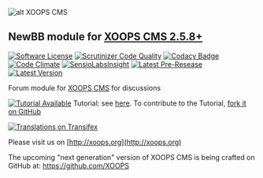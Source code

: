 ![alt XOOPS CMS](http://xoops.org/images/logoXoops4GithubRepository.png)
## NewBB module for [XOOPS CMS 2.5.8+](https://xoops.org)
[![Software License](https://img.shields.io/badge/license-GPL-brightgreen.svg?style=flat)](LICENSE) 
[![Scrutinizer Code Quality](https://img.shields.io/scrutinizer/g/mambax7/newbb.svg?style=flat)](https://scrutinizer-ci.com/g/mambax7/newbb/?branch=master)
[![Codacy Badge](https://api.codacy.com/project/badge/grade/2d27c0023ee54f0b9ba2b5d17a68b2a5)](https://www.codacy.com/app/mambax7/newbb)
[![Code Climate](https://img.shields.io/codeclimate/github/mambax7/newbb.svg?style=flat)](https://codeclimate.com/github/mambax7/newbb)
[![SensioLabsInsight](https://insight.sensiolabs.com/projects/4be750c7-07e0-4317-93ba-9937c607a827/mini.png)](https://insight.sensiolabs.com/projects/4be750c7-07e0-4317-93ba-9937c607a827)
[![Latest Pre-Resease](https://img.shields.io/github/tag/XoopsModules25x/newbb.svg?style=flat)](https://github.com/XoopsModules25x/newbb/tags/)
[![Latest Version](https://img.shields.io/github/release/XoopsModules25x/newbb.svg?style=flat)](https://github.com/XoopsModules25x/newbb/releases/)

Forum module for [XOOPS CMS](http://xoops.org) for discussions

[![Tutorial Available](http://xoops.org/images/tutorial-available-blue.svg)](https://www.gitbook.com/book/xoops/xoops-newbb-module/) Tutorial: see [here](https://www.gitbook.com/book/xoops/xoops-newbb-module-tutorial/). 
To contribute to the Tutorial, [fork it on GitHub](https://github.com/XoopsDocs/newbb-tutorial)

[![Translations on Transifex](http://xoops.org/images/translations-transifex-blue.svg)](https://www.transifex.com/xoops) 

Please visit us on  [http://xoops.org](http://xoops.org)

The upcoming "next generation" version of XOOPS CMS is being crafted on GitHub at: https://github.com/XOOPS
